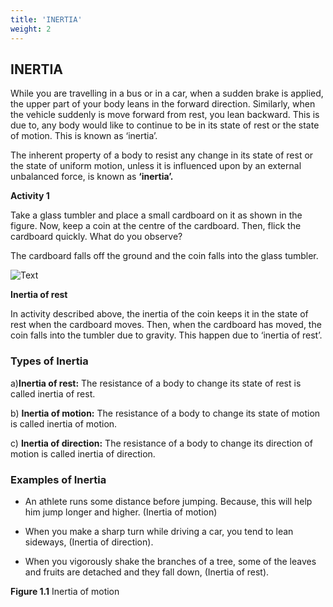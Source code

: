 ```yaml
---
title: 'INERTIA'
weight: 2
---
```


## INERTIA

While you are travelling in a bus or in a car, when a sudden brake is applied, the upper part of your body leans in the forward direction. Similarly, when the vehicle suddenly is move forward from rest, you lean backward. This is due to, any body would like to continue to be in its state of rest or the state of motion. This is known as ‘inertia’.

The inherent property of a body to resist any change in its state of rest or the state of uniform motion, unless it is influenced upon by an external unbalanced force, is known as **‘inertia’.**

**Activity 1**

Take a glass tumbler and place a small cardboard on it as shown in the figure. Now, keep a coin at the centre of the cardboard. Then, flick the cardboard quickly. What do you observe?

The cardboard falls off the ground and the coin falls into the glass tumbler.


![Text](image.png)

**Inertia of rest**

In activity described above, the inertia of the coin keeps it in the state of rest when the cardboard moves. Then, when the cardboard has moved, the coin falls into the tumbler due to gravity. This happen due to ‘inertia of rest’.

### Types of Inertia


a)**Inertia of rest:** The resistance of a body to change its state of rest is called inertia of rest.

b) **Inertia of motion:** The resistance of a body to change its state of motion is called inertia of motion.

c) **Inertia of direction:** The resistance of a body to change its direction of motion is called inertia of direction.

### Examples of Inertia


- An athlete runs some distance before jumping. Because, this will help him jump longer and higher. (Inertia of motion)

- When you make a sharp turn while driving a car, you tend to lean sideways, (Inertia of direction).

- When you vigorously shake the branches of a tree, some of the leaves and fruits are detached and they fall down, (Inertia of rest).

**Figure 1.1** Inertia of motion